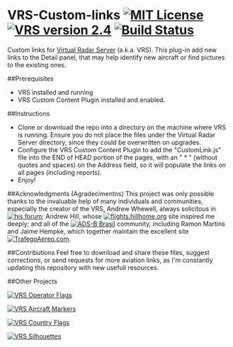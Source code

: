 # VRS-Custom-links [![MIT License](https://img.shields.io/badge/License-MIT-red.svg)](LICENSE) [![VRS version 2.4](https://img.shields.io/badge/VRS-v2.4-blue.svg)](http://virtualradarserver.co.uk/Download.aspx) [![Build Status](https://scrutinizer-ci.com/g/dedevillela/VRS-Custom-links/badges/build.png?b=master)](https://scrutinizer-ci.com/g/dedevillela/VRS-Custom-links/build-status/master)
Custom links for [Virtual Radar Server](https://www.virtualradarserver.co.uk "Virtual Radar Server's Homepage") (a.k.a. VRS). This plug-in add new links to the Detail panel, that may help identify new aircraft or find pictures to the existing ones.

##Prerequisites
- VRS installed and running
- VRS Custom Content Plugin installed and enabled.

##Instructions
- Clone or download the repo into a directory on the machine where VRS is running. Ensure you do not place the files under the Virtual Radar Server directory, since they could be overwritten on upgrades.
- Configure the VRS Custom Content Plugin to add the "CustomLink.js" file into the END of HEAD portion of the pages, with an " * " (without quotes and spaces) on the Address field, so it will populate the links on all pages (including reports).
- Enjoy!

##Acknowledgments (Agradecimentos)
This project was only possible thanks to the invaluable help of many individuals and communities, especially the creator of the VRS, Andrew Whewell, always solicitous in [![his forum](https://img.shields.io/badge/VRS-Forum-blue.svg)](https://forum.virtualradarserver.co.uk/); Andrew Hill, whose [![flights.hillhome.org](https://img.shields.io/badge/flights-hillhome.org-ADD6FF.svg)](http://flights.hillhome.org/) site inspired me deeply; and all of the [![ADS-B Brasil](https://img.shields.io/badge/ADS--B-Brasil-lightgrey.svg)](http://bradsb.com/forum/index.php) community, including Ramon Martins and Jaime Hempke, which together maintain the excellent site [![TrafegoAereo.com](https://img.shields.io/badge/Trafego-Aereo-yellowgreen.svg)](http://trafegoaereo.com/).

##Contributions
Feel free to download and share these files, suggest corrections, or send requests for more aviation links, as I'm constantly updating this repository with new usefull resources.

##Other Projects

[![VRS Operator Flags](https://img.shields.io/badge/VRS-Operator_Flags-red.svg)](https://github.com/dedevillela/VRS-Operator-Flags)

[![VRS Aircraft Markers](https://img.shields.io/badge/VRS-Aircraft_Markers-orange.svg)](https://github.com/dedevillela/VRS-Aircraft-Markers)

[![VRS Country Flags](https://img.shields.io/badge/VRS-Country_Flags-green.svg)](https://github.com/dedevillela/VRS-Country-Flags)

[![VRS Silhouettes](https://img.shields.io/badge/VRS-Silhouettes-brightgreen.svg)](https://github.com/dedevillela/VRS-Silhouettes)
